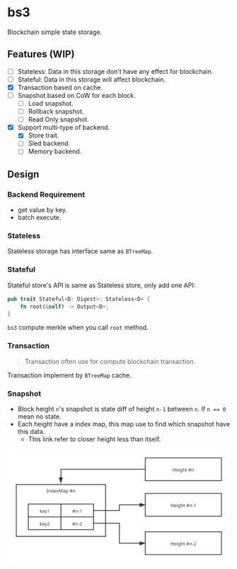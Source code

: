 # bs3

Blockchain simple state storage.

## Features (WIP)

- [ ] Stateless: Data in this storage don't have any effect for blockchain.
- [ ] Stateful: Data in this storage will affect blockchain.
- [X] Transaction based on cache.
- [ ] Snapshot based on CoW for each block.
  - [ ] Load snapshot.
  - [ ] Rollback snapshot.
  - [ ] Read Only snapshot.
- [X] Support multi-type of backend.
  - [X] Store trait.
  - [ ] Sled backend.
  - [ ] Memory backend.

## Design

### Backend Requirement

- get value by key.
- batch execute.

### Stateless

Stateless storage has interface same as `BTreeMap`.

### Stateful

Stateful store's API is same as Stateless store, only add one API:

``` rust
pub trait Stateful<D: Digest>: Stateless<D> {
    fn root(&self) -> Output<D>;
}
```

`bs3` compute merkle when you call `root` method.

### Transaction

> Transaction often use for compute blockchain transaction.

Transaction implement by `BTreeMap` cache.

### Snapshot

- Block height `n`'s snapshot is state diff of height `n-1` between `n`. If `n == 0` mean no state.
- Each height have a index map, this map use to find which snapshot have this data.
  - This link refer to closer height less than itself.

![](docs/assets/BS3-snapshot.svg)

